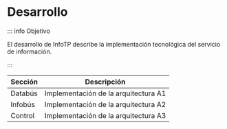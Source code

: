 # Desarrollo

::: info Objetivo

El desarrollo de InfoTP describe la implementación tecnológica del servicio de información.

:::

| Sección | Descripción                          |
| ------- | ------------------------------------ |
| Databús | Implementación de la arquitectura A1 |
| Infobús | Implementación de la arquitectura A2 |
| Control | Implementación de la arquitectura A3 |
